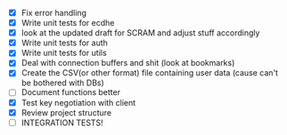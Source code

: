 - [x] Fix error handling
- [x] Write unit tests for ecdhe
- [x] look at the updated draft for SCRAM and adjust stuff accordingly
- [x] Write unit tests for auth
- [x] Write unit tests for utils
- [x] Deal with connection buffers and shit (look at bookmarks)
- [x] Create the CSV(or other format) file containing user data (cause can't be bothered with DBs)
- [ ] Document functions better
- [x] Test key negotiation with client
- [x] Review project structure
- [ ] INTEGRATION TESTS!
